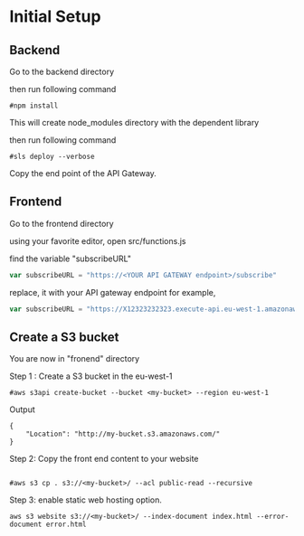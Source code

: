
# Initial Setup

## Backend

Go to the backend directory

then run following command

```shell
#npm install
```
This will create node_modules directory with the dependent library

then run following command
```shell
#sls deploy --verbose
```
Copy the end point of the API Gateway.

## Frontend
Go to the frontend directory

using your favorite editor, open 
src/functions.js

find the variable "subscribeURL" 

```javascript
var subscribeURL = "https://<YOUR API GATEWAY endpoint>/subscribe"
```

replace, it with your API gateway endpoint
for example, 

```javascript
var subscribeURL = "https://X12323232323.execute-api.eu-west-1.amazonaws.com/dev/subscribe";
```  
## Create a S3 bucket 

You are now in "fronend" directory

Step 1 : Create a S3 bucket in the eu-west-1 
```shell
#aws s3api create-bucket --bucket <my-bucket> --region eu-west-1
```

Output
```shell
{
    "Location": "http://my-bucket.s3.amazonaws.com/"
}
```

Step 2: Copy the front end content to your website
```shell

#aws s3 cp . s3://<my-bucket>/ --acl public-read --recursive

```

Step 3: enable static web hosting option. 

```shell
aws s3 website s3://<my-bucket>/ --index-document index.html --error-document error.html
```
